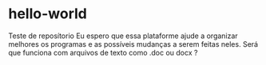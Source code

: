 # hello-world
Teste de reposítorio
Eu espero que essa plataforme ajude a organizar melhores os programas e as possíveis mudanças a serem feitas neles.
Será que funciona com arquivos de texto como .doc ou docx ?
